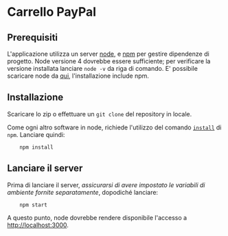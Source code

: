 # Carrello PayPal

## Prerequisiti

L'applicazione utilizza un server [node](https://nodejs.org), e [npm](https://www.npmjs.com/) per gestire dipendenze di progetto.
Node versione 4 dovrebbe essere sufficiente; per verificare la versione installata lanciare `node -v` da riga di comando.
E' possibile scaricare node da [qui](https://nodejs.org/en/download/), l'installazione include npm.

## Installazione

Scaricare lo zip o effettuare un `git clone` del repository in locale.

Come ogni altro software in node, richiede l'utilizzo del comando [`install`](https://docs.npmjs.com/cli/install) di `npm`. Lanciare quindi:

        npm install

## Lanciare il server

Prima di lanciare il server, *assicurarsi di avere impostato le variabili di ambiente fornite separatamente*, dopodiché lanciare:

        npm start

A questo punto, node dovrebbe rendere disponibile l'accesso a [http://localhost:3000](http://localhost:3000).